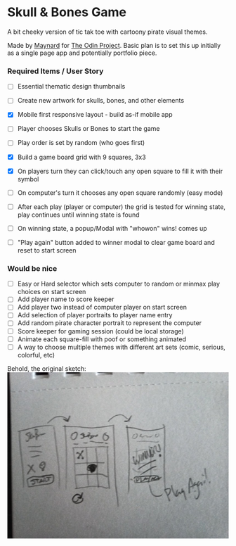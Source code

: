 # Skull & Bones Game

A bit cheeky version of tic tak toe with cartoony pirate visual themes.

Made by [Maynard](https://github.com/ManiacalMaynard/) for [The Odin Project](https://www.theodinproject.com/lessons/node-path-javascript-tic-tac-toe). Basic plan is to set this up initially as a single page app and potentially portfolio piece.

### Required Items / User Story

- [ ] Essential thematic design thumbnails
- [ ] Create new artwork for skulls, bones, and other elements
- [x] Mobile first responsive layout - build as-if mobile app

- [ ] Player chooses Skulls or Bones to start the game
- [ ] Play order is set by random (who goes first)

- [x] Build a game board grid with 9 squares, 3x3
- [x] On players turn they can click/touch any open square to fill it with their symbol
- [ ] On computer's turn it chooses any open square randomly (easy mode)
- [ ] After each play (player or computer) the grid is tested for winning state, play continues until winning state is found
- [ ] On winning state, a popup/Modal with "whowon" wins! comes up
- [ ] "Play again" button added to winner modal to clear game board and reset to start screen

### Would be nice

- [ ] Easy or Hard selector which sets computer to random or minmax play choices on start screen
- [ ] Add player name to score keeper
- [ ] Add player two instead of computer player on start screen
- [ ] Add selection of player portraits to player name entry
- [ ] Add random pirate character portrait to represent the computer
- [ ] Score keeper for gaming session (could be local storage)
- [ ] Animate each square-fill with poof or something animated
- [ ] A way to choose multiple themes with different art sets (comic, serious, colorful, etc)

Behold, the original sketch:
![basic sketch of skull & bones](./images/IMG_20220427_151017_538.jpg)
